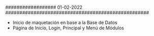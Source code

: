 ################## 01-02-2022 ###################################################
- Inicio de maquetación en base a la Base de Datos
- Página de Inicio, Login, Principal y Menú de Módulos